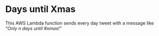 # Days until Xmas

This AWS Lambda function sends every day tweet with a message like _"Only n days until #xmas!"_
